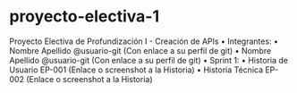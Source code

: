 # proyecto-electiva-1
Proyecto Electiva de Profundización I - Creación de APIs
• Integrantes:
• Nombre Apellido @usuario-git (Con enlace a su perfil de git)
• Nombre Apellido @usuario-git (Con enlace a su perfil de git)
• Sprint 1:
• Historia de Usuario EP-001 (Enlace o screenshot a la Historia)
• Historia Técnica EP-002 (Enlace o screenshot a la Historia)
